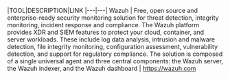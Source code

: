 |TOOL|DESCRIPTION|LINK 
|---|---|
Wazuh | Free, open source and enterprise-ready security monitoring solution for threat detection, integrity monitoring, incident response and compliance. The Wazuh platform provides XDR and SIEM features to protect your cloud, container, and server workloads. These include log data analysis, intrusion and malware detection, file integrity monitoring, configuration assessment, vulnerability detection, and support for regulatory compliance. The solution is composed of a single universal agent and three central components: the Wazuh server, the Wazuh indexer, and the Wazuh dashboard | https://wazuh.com